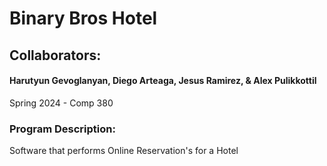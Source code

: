 # Binary Bros Hotel

## Collaborators:

#### Harutyun Gevoglanyan, Diego Arteaga, Jesus Ramirez, & Alex Pulikkottil                        

Spring 2024 - Comp 380


### Program Description:

Software that performs Online Reservation's for a Hotel
